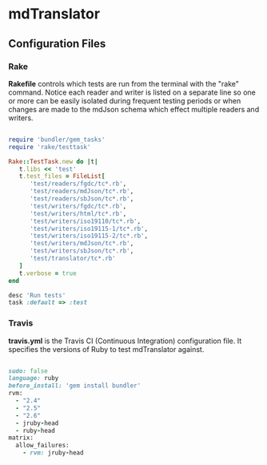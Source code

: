 # mdTranslator

## Configuration Files

### Rake

__Rakefile__ controls which tests are run from the terminal with the "rake" command.  Notice each reader and writer is listed on a separate line so one or more can be easily isolated during frequent testing periods or when changes are made to the mdJson schema which effect multiple readers and writers.  

````ruby

require 'bundler/gem_tasks'
require 'rake/testtask'

Rake::TestTask.new do |t|
   t.libs << 'test'
   t.test_files = FileList[
      'test/readers/fgdc/tc*.rb',
      'test/readers/mdJson/tc*.rb',
      'test/readers/sbJson/tc*.rb',
      'test/writers/fgdc/tc*.rb',
      'test/writers/html/tc*.rb',
      'test/writers/iso19110/tc*.rb',
      'test/writers/iso19115-1/tc*.rb',
      'test/writers/iso19115-2/tc*.rb',
      'test/writers/mdJson/tc*.rb',
      'test/writers/sbJson/tc*.rb',
      'test/translator/tc*.rb'
   ]
   t.verbose = true
end

desc 'Run tests'
task :default => :test

````
### Travis

__travis.yml__ is the Travis CI (Continuous Integration) configuration file.  It specifies the versions of Ruby to test mdTranslator against. 

````ruby

sudo: false
language: ruby
before_install: 'gem install bundler'
rvm:
  - "2.4"
  - "2.5"
  - "2.6"
  - jruby-head
  - ruby-head
matrix:
  allow_failures:
    - rvm: jruby-head

````
